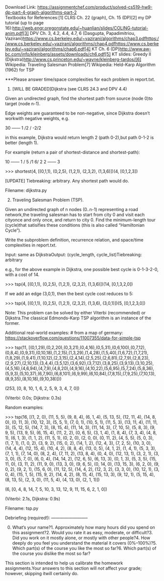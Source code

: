 Download Link: https://assignmentchef.com/product/solved-cs519-hw9-dp-part-4-graph-algorithms-part-2
<br>
Textbooks for References:[1] CLRS Ch. 22 (graph), Ch. 15 (DP)[2] my DP tutorial (up to page 16):http://web.engr.oregonstate.edu/~huanlian/slides/COLING-tutorial-anim.pdf[3] DPV Ch. 3, 4.2, 4.4, 4.7, 6 (Dasgupta, Papadimitriou, Vazirani)https://www.cs.berkeley.edu/~vazirani/algorithms/chap3.pdfhttps://www.cs.berkeley.edu/~vazirani/algorithms/chap4.pdfhttps://www.cs.berkeley.edu/~vazirani/algorithms/chap6.pdf[4] KT Ch. 6 (DP)http://www.aw-bc.com/info/kleinberg/assets/downloads/ch6.pdf[5] KT slides: Greedy II (Dijkstra)http://www.cs.princeton.edu/~wayne/kleinberg-tardos/[6] Wikipedia: Traveling Salesman Problem[7] Wikipedia: Held-Karp Algorithm (1962) for TSP

***Please answer time/space complexities for each problem in report.txt.

1. [WILL BE GRADED]Dijkstra (see CLRS 24.3 and DPV 4.4)

Given an undirected graph, find the shortest path from source (node 0)to target (node n-1).

Edge weights are guaranteed to be non-negative, since Dijkstra doesn’t workwith negative weights, e.g.

30 —— 1 /2  / -2/2

in this example, Dijkstra would return length 2 (path 0-2),but path 0-1-2 is better (length 1).

For example (return a pair of shortest-distance and shortest-path):

10 —— 1 / 5  /1 6/ 2 2 —— 3

&gt;&gt;&gt; shortest(4, [(0,1,1), (0,2,5), (1,2,1), (2,3,2), (1,3,6)])(4, [0,1,2,3])

[UPDATE] Tiebreaking: arbitrary. Any shortest path would do.

Filename: dijkstra.py

2. Traveling Salesman Problem (TSP).

Given an undirected graph of n nodes (0..n-1) representing a road network,the traveling salesman has to start from city 0 and visit each cityonce and only once, and return to city 0. Find the minimum-length tour (cycle)that satisifies these conditions (this is also called “Hamiltonian Cycle”).

Write the subproblem definition, recurrence relation, and space/time complexities in report.txt.

Input: same as DijkstraOutput: (cycle_length, cycle_list)Tiebreaking: arbitrary

e.g., for the above example in Dijkstra, one possible best cycle is 0-1-3-2-0, with a cost of 14.

&gt;&gt;&gt; tsp(4, [(0,1,1), (0,2,5), (1,2,1), (2,3,2), (1,3,6)])(14, [0,1,3,2,0])

If we add an edge (3,0,1), then the best cycle cost reduces to 5:

&gt;&gt;&gt; tsp(4, [(0,1,1), (0,2,5), (1,2,1), (2,3,2), (1,3,6), (3,0,1)])(5, [0,1,2,3,0])

Note: This problem can be solved by either Viterbi (recommended) or Dijkstra.The classical Edmonds-Karp TSP algorithm is an instance of the former.

Additional real-world examples: # from a map of germany: https://stackoverflow.com/questions/11007355/data-for-simple-tsp

&gt;&gt;&gt; tsp(11, [(0,1,29),(0,2,20),(0,3,21),(0,4,16),(0,5,31),(0,6,100),(0,7,12),(0,8,4),(0,9,31),(0,10,18),(1,2,15),(1,3,29),(1,4,28),(1,5,40),(1,6,72),(1,7,21),(1,8,29),(1,9,41),(1,10,12),(2,3,15),(2,4,14),(2,5,25),(2,6,81),(2,7,9),(2,8,23),(2,9,27),(2,10,13),(3,4,4),(3,5,12),(3,6,92),(3,7,12),(3,8,25),(3,9,13),(3,10,25),(4,5,16),(4,6,94),(4,7,9),(4,8,20),(4,9,16),(4,10,22),(5,6,95),(5,7,24),(5,8,36),(5,9,3),(5,10,37),(6,7,90),(6,8,101),(6,9,99),(6,10,84),(7,8,15),(7,9,25),(7,10,13),(8,9,35),(8,10,18),(9,10,38)]))

(253, [0, 8, 10, 1, 6, 2, 5, 9, 3, 4, 7, 0])

(Viterbi: 0.0s; Dijkstra: 0.3s)

Random examples:

&gt;&gt;&gt; tsp(16, [(1, 2, 0), (11, 5, 5), (9, 8, 4), (6, 1, 4), (5, 13, 5), (12, 11, 4), (14, 8, 0), (0, 11, 3), (10, 12, 3), (5, 5, 1), (7, 0, 1), (10, 5, 1), (11, 5, 3), (13, 11, 4), (11, 11, 3), (5, 12, 5), (14, 7, 3), (8, 15, 4), (11, 14, 3), (11, 14, 3), (7, 10, 5), (5, 8, 3), (9, 9, 5), (13, 9, 5), (6, 15, 4), (11, 2, 2), (0, 6, 5), (3, 1, 4), (1, 8, 4), (7, 3, 4), (4, 8, 1), (6, 1, 3), (1, 1, 2), (11, 5, 1), (0, 2, 0), (2, 0, 0), (0, 11, 2), (4, 5, 5), (5, 0, 3), (1, 7, 1), (1, 0, 2), (3, 9, 2), (15, 0, 2), (14, 1, 2), (12, 4, 3), (7, 2, 5), (10, 3, 0), (14, 4, 4), (12, 15, 4), (10, 4, 2), (8, 8, 4), (13, 0, 5), (4, 1, 2), (1, 4, 1), (5, 3, 3), (7, 1, 1), (7, 14, 0), (8, 2, 4), (7, 11, 2), (13, 8, 4), (0, 4, 0), (12, 13, 1), (3, 2, 1), (3, 3, 0), (5, 7, 0), (6, 0, 4), (14, 14, 2), (12, 6, 5), (6, 13, 3), (0, 1, 3), (5, 3, 5), (15, 11, 0), (3, 11, 2), (11, 9, 0), (13, 3, 0), (9, 6, 5), (0, 14, 0), (13, 15, 3), (6, 2, 0), (9, 0, 2), (9, 2, 1), (15, 6, 0), (11, 12, 5), (14, 4, 2), (12, 3, 2), (3, 3, 0), (10, 12, 1), (3, 0, 4), (15, 1, 5), (15, 9, 2), (14, 4, 2), (8, 15, 4), (15, 13, 3), (9, 12, 1), (5, 15, 4), (8, 13, 5), (2, 3, 0), (11, 5, 4), (4, 13, 0), (2, 1, 1)])

(6, [0, 4, 8, 14, 7, 5, 10, 3, 13, 12, 9, 11, 15, 6, 2, 1, 0])

(Viterbi: 2.1s, Dijkstra: 0.9s)

Filename: tsp.py

Debriefing (required!): ————————–

0. What’s your name?1. Approximately how many hours did you spend on this assignment?2. Would you rate it as easy, moderate, or difficult?3. Did you work on it mostly alone, or mostly with other people?4. How deeply do you feel you understand the material it covers (0%–100%)?5. Which part(s) of the course you like the most so far?6. Which part(s) of the course you dislike the most so far?

This section is intended to help us calibrate the homework assignments.Your answers to this section will *not* affect your grade; however, skipping itwill certainly do.